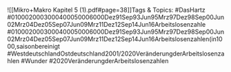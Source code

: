 
![[Mikro+Makro Kapitel 5 (1).pdf#page=38]]Tags & Topics:
   #DasHartz
   #0100020003000400050006000Dez91Sep93Jun95Mrz97Dez98Sep00Jun02Mrz04Dez05Sep07Jun09Mrz11Dez12Sep14Jun16Arbeitslosenzahle
   #0100020003000400050006000Dez91Sep93Jun95Mrz97Dez98Sep00Jun02Mrz04Dez05Sep07Jun09Mrz11Dez12Sep14Jun16Arbeitslosenzahlen(in1000,saisonbereinigt
   #WestdeutschlandOstdeutschland2001/2020VeränderungderArbeitslosenzahlen
   #Wunder
   #2020VeränderungderArbeitslosenzahlen